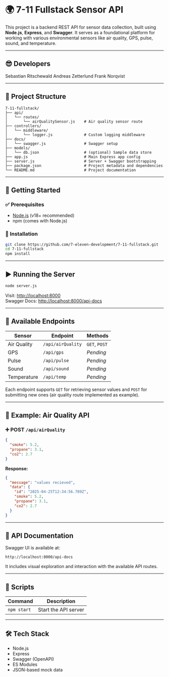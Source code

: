 # 🌍 7-11 Fullstack Sensor API

This project is a backend REST API for sensor data collection, built using **Node.js**, **Express**, and **Swagger**. It serves as a foundational platform for working with various environmental sensors like air quality, GPS, pulse, sound, and temperature.

---

## 😎 Developers

Sebastian Ritschewald
Andreas Zetterlund
Frank Norqvist

---

## 📁 Project Structure

```
7-11-fullstack/
├── api/
│   └── routes/
│       └── airQualitySensor.js    # Air quality sensor route
├── controllers/
│   └── middleware/
│       └── logger.js              # Custom logging middleware
├── docs/
│   └── swagger.js                 # Swagger setup
├── models/
│   └── db.json                    # (optional) Sample data store
├── app.js                         # Main Express app config
├── server.js                      # Server + Swagger bootstrapping
├── package.json                   # Project metadata and dependencies
└── README.md                      # Project documentation
```

---

## 🚀 Getting Started

### ✅ Prerequisites
- [Node.js](https://nodejs.org/) (v18+ recommended)
- npm (comes with Node.js)

### 💾 Installation

```bash
git clone https://github.com/7-eleven-development/7-11-fullstack.git
cd 7-11-fullstack
npm install
```

---

## ▶️ Running the Server

```bash
node server.js
```

Visit: [http://localhost:8000](http://localhost:8000)  
Swagger Docs: [http://localhost:8000/api-docs](http://localhost:8000/api-docs)

---

## 📡 Available Endpoints

| Sensor          | Endpoint              | Methods |
|-----------------|------------------------|---------|
| Air Quality     | `/api/airQuality`      | `GET`, `POST` |
| GPS             | `/api/gps`             | _Pending_ |
| Pulse           | `/api/pulse`           | _Pending_ |
| Sound           | `/api/sound`           | _Pending_ |
| Temperature     | `/api/temp`            | _Pending_ |

Each endpoint supports `GET` for retrieving sensor values and `POST` for submitting new ones (air quality route implemented as example).

---

## 📘 Example: Air Quality API

### ➕ POST `/api/airQuality`

```json
{
  "smoke": 5.2,
  "propane": 3.1,
  "co2": 2.7
}
```

**Response:**

```json
{
  "message": "values recieved",
  "data": {
    "id": "2025-04-25T12:34:56.789Z",
    "smoke": 5.2,
    "propane": 3.1,
    "co2": 2.7
  }
}
```

---

## 📄 API Documentation

Swagger UI is available at:

```
http://localhost:8000/api-docs
```

It includes visual exploration and interaction with the available API routes.

---

## 🧰 Scripts

| Command      | Description           |
|--------------|-----------------------|
| `npm start`  | Start the API server  |

---

## 🛠️ Tech Stack

- Node.js
- Express
- Swagger (OpenAPI)
- ES Modules
- JSON-based mock data
